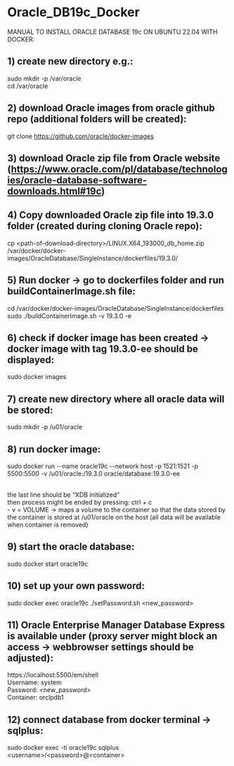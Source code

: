 # Oracle_DB19c_Docker

MANUAL TO INSTALL ORACLE DATABASE 19c ON UBUNTU 22.04 WITH DOCKER:

## 1) create new directory e.g.:
sudo mkdir -p /var/oracle
<br>
cd /var/oracle
<br>
## 2) download Oracle images from oracle github repo (additional folders will be created):

git clone https://github.com/oracle/docker-images
<br>
## 3) download Oracle zip file from Oracle website (https://www.oracle.com/pl/database/technologies/oracle-database-software-downloads.html#19c)
## 4) Copy downloaded Oracle zip file into 19.3.0 folder (created during cloning Oracle repo):
cp \<path-of-download-directory\>\/LINUX.X64_193000_db_home.zip /var/docker/docker-images/OracleDatabase/SingleInstance/dockerfiles/19.3.0/
<br>
## 5) Run docker -> go to dockerfiles folder and run buildContainerImage.sh file:
cd /var/docker/docker-images/OracleDatabase/SingleInstance/dockerfiles
<br>
sudo ./buildContainerImage.sh -v 19.3.0 -e
<br>
## 6) check if docker image has been created -> docker image with tag 19.3.0-ee should be displayed:
sudo docker images
<br>
## 7) create new directory where all oracle data will be stored:
sudo mkdir -p /u01/oracle
<br>
## 8) run docker image:
sudo docker  run --name oracle19c --network host -p 1521:1521 -p 5500:5500 -v /u01/oracle:/19.3.0 oracle/database:19.3.0-ee

<br>
the last line should be “XDB initialized”
<br>
then process might be ended by pressing: ctrl + c
<br>
 - v = VOLUME -> maps a volume to the container so that the data stored by the container is stored at /u01/oracle on the host (all data will be available when container is removed)

## 9) start the oracle database:
sudo docker start oracle19c
<br>
## 10) set up your own password:
sudo docker exec oracle19c ./setPassword.sh \<new_password\>
<br>
## 11) Oracle Enterprise Manager Database Express is available under (proxy server might block an access -> webbrowser settings should be adjusted):
https://localhost:5500/em/shell
<br>
Username: system
<br>
Password: \<new_password\>
<br>
Container: orclpdb1
<br>
## 12) connect database from docker terminal -> sqlplus:
sudo docker exec -ti oracle19c sqlplus <username\>\/\<password\>\@\<container\>
